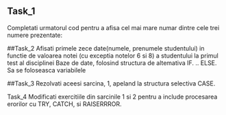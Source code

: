 ## Task_1
Completati urmatorul cod pentru a afisa cel mai mare numar dintre cele trei numere prezentate:

##Task_2
Afisati primele zece date(numele, prenumele studentului) in functie de valoarea notei (cu exceptia notelor 6 si 8) a studentului
la primul test al disciplinei Baze de date, folosind structura de altemativa IF. .. ELSE. Sa se foloseasca variabilele

##Task_3
Rezolvati aceesi sarcina, 1, apeland la structura selectiva CASE.

Task_4
Modificati exercitiile din sarcinile 1 si 2 pentru a include procesarea erorilor cu TRY, CATCH, si RAISERRROR.
